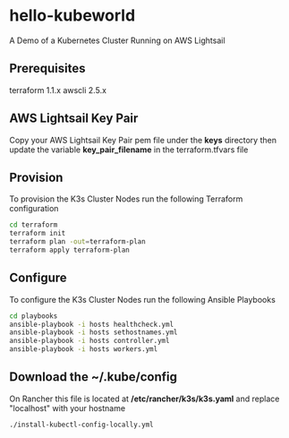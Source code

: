 # hello-kubeworld
A Demo of a Kubernetes Cluster Running on AWS Lightsail

## Prerequisites

terraform 1.1.x
awscli 2.5.x

## AWS Lightsail Key Pair

Copy your AWS Lightsail Key Pair pem file under the **keys** directory then update the variable **key_pair_filename** in the terraform.tfvars file

## Provision

To provision the K3s Cluster Nodes run the following Terraform configuration

``` bash
cd terraform
terraform init
terraform plan -out=terraform-plan
terraform apply terraform-plan
```

## Configure

To configure the K3s Cluster Nodes run the following Ansible Playbooks

``` bash
cd playbooks
ansible-playbook -i hosts healthcheck.yml
ansible-playbook -i hosts sethostnames.yml
ansible-playbook -i hosts controller.yml
ansible-playbook -i hosts workers.yml
```

## Download the ~/.kube/config

On Rancher this file is located at **/etc/rancher/k3s/k3s.yaml** and replace "localhost" with your hostname

``` bash
./install-kubectl-config-locally.yml
```

